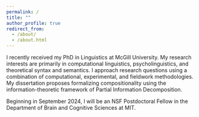 ```yaml
---
permalink: /
title: ""
author_profile: true
redirect_from: 
  - /about/
  - /about.html
---
```


I recently received my PhD in Linguistics at McGill University. My research interests are primarily in computational linguistics, psycholinguistics, and theoretical syntax and semantics. I approach research questions using a combination of computational, experimental, and fieldwork methodologies. My dissertation proposes formalizing compositionality using the information-theoretic framework of Partial Information Decomposition.

Beginning in September 2024, I will be an NSF Postdoctoral Fellow in the Department of Brain and Cognitive Sciences at MIT.
